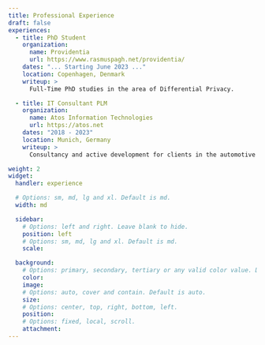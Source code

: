 ```yaml
---
title: Professional Experience
draft: false
experiences:
  - title: PhD Student
    organization:
      name: Providentia
      url: https://www.rasmuspagh.net/providentia/
    dates: "... Starting June 2023 ..."
    location: Copenhagen, Denmark
    writeup: >
      Full-Time PhD studies in the area of Differential Privacy.

  - title: IT Consultant PLM
    organization:
      name: Atos Information Technologies
      url: https://atos.net
    dates: "2018 - 2023"
    location: Munich, Germany
    writeup: >
      Consultancy and active development for clients in the automotive and manufacturing industries in the Teamcenter world.

weight: 2
widget:
  handler: experience

  # Options: sm, md, lg and xl. Default is md.
  width: md

  sidebar:
    # Options: left and right. Leave blank to hide.
    position: left
    # Options: sm, md, lg and xl. Default is md.
    scale:

  background:
    # Options: primary, secondary, tertiary or any valid color value. Default is primary.
    color:
    image:
    # Options: auto, cover and contain. Default is auto.
    size:
    # Options: center, top, right, bottom, left.
    position:
    # Options: fixed, local, scroll.
    attachment:
---
```

